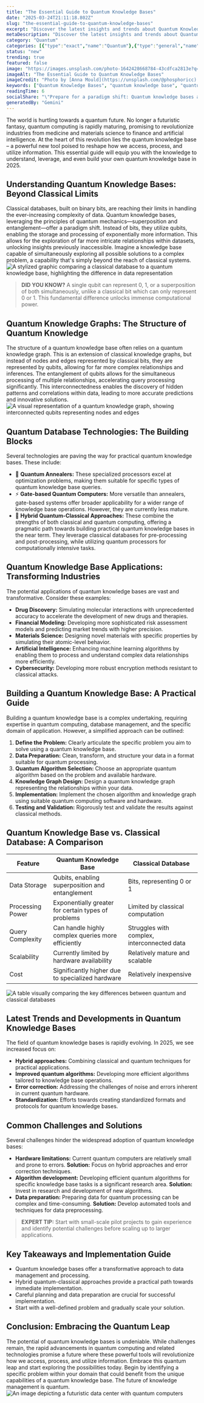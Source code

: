 ```yaml
---
title: "The Essential Guide to Quantum Knowledge Bases"
date: "2025-03-24T21:11:18.802Z"
slug: "the-essential-guide-to-quantum-knowledge-bases"
excerpt: "Discover the latest insights and trends about Quantum Knowledge Bases. This comprehensive guide covers everything you need to know about Quantum Knowledge Bases in 2025."
metaDescription: "Discover the latest insights and trends about Quantum Knowledge Bases. This comprehensive guide covers everything you need to know about Quantum Knowledge ..."
category: "Quantum"
categories: [{"type":"exact","name":"Quantum"},{"type":"general","name":"Computer Science"},{"type":"medium","name":"Database Systems"},{"type":"specific","name":"Knowledge Representation"},{"type":"niche","name":"Semantic Networks"}]
status: "new"
trending: true
featured: false
image: "https://images.unsplash.com/photo-1642428668784-43cdfca2813e?q=85&w=1200&fit=max&fm=webp&auto=compress"
imageAlt: "The Essential Guide to Quantum Knowledge Bases"
imageCredit: "Photo by [Anna Mould](https://unsplash.com/@phosphoricc) on Unsplash"
keywords: ["Quantum Knowledge Bases", "quantum knowledge base", "quantum knowledge graph", "quantum database", "quantum computing knowledge base", "build a quantum knowledge base", "quantum knowledge base applications", "best quantum knowledge base software", "quantum knowledge base tutorial", "quantum knowledge base vs. classical database"]
readingTime: 6
socialShare: "\"Prepare for a paradigm shift: Quantum knowledge bases aren't just faster—they unlock entirely new insights previously hidden within our data, transforming industries as we know them.\""
generatedBy: "Gemini"
---
```




The world is hurtling towards a quantum future.  No longer a futuristic fantasy, quantum computing is rapidly maturing, promising to revolutionize industries from medicine and materials science to finance and artificial intelligence.  At the heart of this revolution lies the quantum knowledge base – a powerful new tool poised to reshape how we access, process, and utilize information. This essential guide will equip you with the knowledge to understand, leverage, and even build your own quantum knowledge base in 2025.

## Understanding Quantum Knowledge Bases: Beyond Classical Limits

Classical databases, built on binary bits, are reaching their limits in handling the ever-increasing complexity of data.  Quantum knowledge bases, leveraging the principles of quantum mechanics—superposition and entanglement—offer a paradigm shift.  Instead of bits, they utilize qubits, enabling the storage and processing of exponentially more information. This allows for the exploration of far more intricate relationships within datasets, unlocking insights previously inaccessible.  Imagine a knowledge base capable of simultaneously exploring all possible solutions to a complex problem, a capability that's simply beyond the reach of classical systems. ![A stylized graphic comparing a classical database to a quantum knowledge base, highlighting the difference in data representation](https://images.unsplash.com/photo-1731043353233-fa7e58d21b58?q=85&w=1200&fit=max&fm=webp&auto=compress)

> **DID YOU KNOW?** A single qubit can represent 0, 1, or a superposition of both simultaneously, unlike a classical bit which can only represent 0 or 1. This fundamental difference unlocks immense computational power.

## Quantum Knowledge Graphs: The Structure of Quantum Knowledge

The structure of a quantum knowledge base often relies on a quantum knowledge graph.  This is an extension of classical knowledge graphs, but instead of nodes and edges represented by classical bits, they are represented by qubits, allowing for far more complex relationships and inferences.  The entanglement of qubits allows for the simultaneous processing of multiple relationships, accelerating query processing significantly.  This interconnectedness enables the discovery of hidden patterns and correlations within data, leading to more accurate predictions and innovative solutions.  ![A visual representation of a quantum knowledge graph, showing interconnected qubits representing nodes and edges](https://images.unsplash.com/photo-1741273573197-0b9e8ac1c033?q=85&w=1200&fit=max&fm=webp&auto=compress)

## Quantum Database Technologies: The Building Blocks

Several technologies are paving the way for practical quantum knowledge bases.  These include:

* 🔑 **Quantum Annealers:** These specialized processors excel at optimization problems, making them suitable for specific types of quantum knowledge base queries.
* ⚡ **Gate-based Quantum Computers:**  More versatile than annealers, gate-based systems offer broader applicability for a wider range of knowledge base operations.  However, they are currently less mature.
* 🧮 **Hybrid Quantum-Classical Approaches:**  These combine the strengths of both classical and quantum computing, offering a pragmatic path towards building practical quantum knowledge bases in the near term.  They leverage classical databases for pre-processing and post-processing, while utilizing quantum processors for computationally intensive tasks.

## Quantum Knowledge Base Applications: Transforming Industries

The potential applications of quantum knowledge bases are vast and transformative.  Consider these examples:

* **Drug Discovery:**  Simulating molecular interactions with unprecedented accuracy to accelerate the development of new drugs and therapies.
* **Financial Modeling:**  Developing more sophisticated risk assessment models and predicting market trends with higher precision.
* **Materials Science:** Designing novel materials with specific properties by simulating their atomic-level behavior.
* **Artificial Intelligence:**  Enhancing machine learning algorithms by enabling them to process and understand complex data relationships more efficiently.
* **Cybersecurity:** Developing more robust encryption methods resistant to classical attacks.

## Building a Quantum Knowledge Base: A Practical Guide

Building a quantum knowledge base is a complex undertaking, requiring expertise in quantum computing, database management, and the specific domain of application.  However, a simplified approach can be outlined:

1. **Define the Problem:** Clearly articulate the specific problem you aim to solve using a quantum knowledge base.
2. **Data Preparation:**  Clean, transform, and structure your data in a format suitable for quantum processing.
3. **Quantum Algorithm Selection:** Choose an appropriate quantum algorithm based on the problem and available hardware.
4. **Knowledge Graph Design:** Design a quantum knowledge graph representing the relationships within your data.
5. **Implementation:** Implement the chosen algorithm and knowledge graph using suitable quantum computing software and hardware.
6. **Testing and Validation:** Rigorously test and validate the results against classical methods.

## Quantum Knowledge Base vs. Classical Database: A Comparison

| Feature          | Quantum Knowledge Base                               | Classical Database                                   |
|-----------------|------------------------------------------------------|----------------------------------------------------|
| Data Storage     | Qubits, enabling superposition and entanglement      | Bits, representing 0 or 1                          |
| Processing Power | Exponentially greater for certain types of problems | Limited by classical computation                    |
| Query Complexity | Can handle highly complex queries more efficiently   | Struggles with complex, interconnected data        |
| Scalability      | Currently limited by hardware availability           | Relatively mature and scalable                      |
| Cost             | Significantly higher due to specialized hardware     | Relatively inexpensive                             |

![A table visually comparing the key differences between quantum and classical databases](https://images.unsplash.com/photo-1661574843746-6add0012600d?q=85&w=1200&fit=max&fm=webp&auto=compress)

## Latest Trends and Developments in Quantum Knowledge Bases

The field of quantum knowledge bases is rapidly evolving.  In 2025, we see increased focus on:

* **Hybrid approaches:** Combining classical and quantum techniques for practical applications.
* **Improved quantum algorithms:**  Developing more efficient algorithms tailored to knowledge base operations.
* **Error correction:**  Addressing the challenges of noise and errors inherent in current quantum hardware.
* **Standardization:**  Efforts towards creating standardized formats and protocols for quantum knowledge bases.

## Common Challenges and Solutions

Several challenges hinder the widespread adoption of quantum knowledge bases:

* **Hardware limitations:** Current quantum computers are relatively small and prone to errors.  **Solution:**  Focus on hybrid approaches and error correction techniques.
* **Algorithm development:**  Developing efficient quantum algorithms for specific knowledge base tasks is a significant research area.  **Solution:** Invest in research and development of new algorithms.
* **Data preparation:** Preparing data for quantum processing can be complex and time-consuming.  **Solution:** Develop automated tools and techniques for data preprocessing.

> **EXPERT TIP:** Start with small-scale pilot projects to gain experience and identify potential challenges before scaling up to larger applications.

## Key Takeaways and Implementation Guide

*  Quantum knowledge bases offer a transformative approach to data management and processing.
*  Hybrid quantum-classical approaches provide a practical path towards immediate implementation.
*  Careful planning and data preparation are crucial for successful implementation.
*  Start with a well-defined problem and gradually scale your solution.

## Conclusion: Embracing the Quantum Leap

The potential of quantum knowledge bases is undeniable. While challenges remain, the rapid advancements in quantum computing and related technologies promise a future where these powerful tools will revolutionize how we access, process, and utilize information.  Embrace this quantum leap and start exploring the possibilities today.  Begin by identifying a specific problem within your domain that could benefit from the unique capabilities of a quantum knowledge base.  The future of knowledge management is quantum. ![An image depicting a futuristic data center with quantum computers](https://images.unsplash.com/photo-1642428668784-43cdfca2813e?q=85&w=1200&fit=max&fm=webp&auto=compress)

